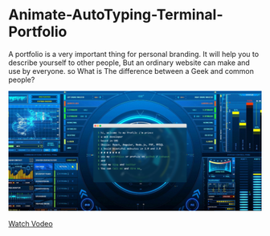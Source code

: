# Animate-AutoTyping-Terminal-Portfolio

A portfolio is a very important thing for personal branding. It will help you to describe yourself to other people, But an ordinary website can make and use by everyone. so What is The difference between a Geek and common people?

![](./terminalauto.PNG)

[Watch Vodeo]()
